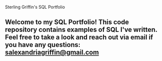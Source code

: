 Sterling Griffin's SQL Portfolio

## Welcome to my SQL Portfolio! This code repository contains examples of SQL I've written. Feel free to take a look and reach out via email if you have any questions: salexandriagriffin@gmail.com
